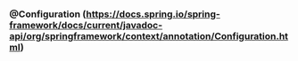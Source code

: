 ### @Configuration (https://docs.spring.io/spring-framework/docs/current/javadoc-api/org/springframework/context/annotation/Configuration.html)


